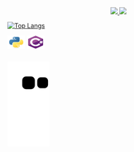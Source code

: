 <div align="center">
  <a href="https://github.com/zPinotti">
  <img height="180em" src="https://github-readme-stats.vercel.app/api?username=zPinotti&show_icons=true&theme=dark&include_all_commits=true&count_private=true"/>
  <img height="180em" src="https://github-readme-stats.vercel.app/api/top-langs/?username=zPinotti&layout=compact&langs_count=7&theme=dark"/>
</div>

  [![Top Langs](https://github-readme-stats.vercel.app/api/top-langs/?username=zPinotti&layout=compact)](https://github.com/zPinotti/github-readme-stats)
  
</div>

  <img align="center" alt="Rafa-Python" height="30" width="40" src="https://raw.githubusercontent.com/devicons/devicon/master/icons/python/python-original.svg">
 
 <img align="center" alt="Rafa-Csharp" height="30" width="40" src="https://raw.githubusercontent.com/devicons/devicon/master/icons/csharp/csharp-original.svg">
  
</div>
  
##
  
  
  ![Snake animation](https://github.com/rafaballerini/rafaballerini/blob/output/github-contribution-grid-snake.svg)

